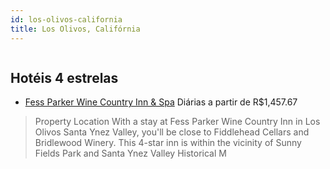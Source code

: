 ```yaml
---
id: los-olivos-california
title: Los Olivos, Califórnia
---
```


<center><img src="https://assets.cosmos-data.com/1/0592d23e3f7cde20fce9eac97f7f560a/216054.jpg" alt="" /></center>


## Hotéis 4 estrelas

-    [Fess Parker Wine Country Inn & Spa](https://www.hurb.com/hoteis/los-olivos/fess-parker-wine-country-inn-spa-JNP-JP198959?cmp=18055) Diárias a partir de R$1,457.67
   > Property Location With a stay at Fess Parker Wine Country Inn in Los Olivos Santa Ynez Valley, you&apos;ll be close to Fiddlehead Cellars and Bridlewood Winery. This 4-star inn is within the vicinity of Sunny Fields Park and Santa Ynez Valley Historical M
